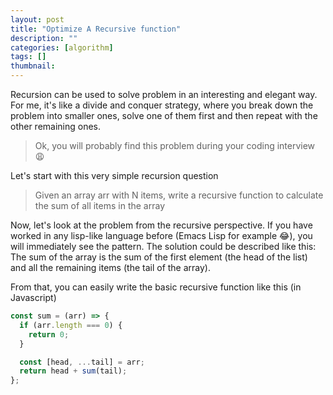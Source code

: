 ```yaml
---
layout: post
title: "Optimize A Recursive function"
description: ""
categories: [algorithm]
tags: []
thumbnail:
---
```


Recursion can be used to solve problem in an interesting and elegant way. For me, it's like a
divide and conquer strategy, where you break down the problem into smaller ones, solve one of them
first and then repeat with the other remaining ones.

> Ok, you will probably find this problem during your coding interview 😩

Let's start with this very simple recursion question

> Given an array arr with N items, write a recursive function to calculate the sum of all items in
> the array

Now, let's look at the problem from the recursive perspective. If you have worked in any lisp-like
language before (Emacs Lisp for example 😂), you will immediately see the pattern. The solution
could be described like this: The sum of the array is the sum of the first element (the head of the
list) and all the remaining items (the tail of the array).

From that, you can easily write the basic recursive function like this (in Javascript)

```javascript
const sum = (arr) => {
  if (arr.length === 0) {
    return 0;
  }

  const [head, ...tail] = arr;
  return head + sum(tail);
};
```